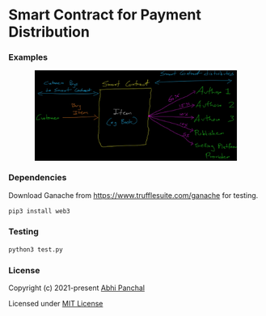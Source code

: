 # Smart Contract for Payment Distribution

### Examples
<p style="display: flex;align-items: center;justify-content: center;">
  <img src="https://raw.githubusercontent.com/abpanchal95/Payment-Distribution/main/diagram.jpg" width="400" />
</p>

### Dependencies

Download Ganache from https://www.trufflesuite.com/ganache for testing.
```bash
pip3 install web3
```

### Testing

```bash
python3 test.py
```

### License

Copyright (c) 2021-present [Abhi Panchal](https://github.com/abpanchal95)

Licensed under [MIT License](./LICENSE)
